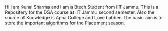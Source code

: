 Hi I am Kunal Sharma and I am a Btech Student from IIT Jammu.
This is a Repositery for the DSA course at IIT Jammu second semester.
Also the source of Knowledge is Apna College and Love babber.
The basic aim is to store the important algorithms for the Placement season.